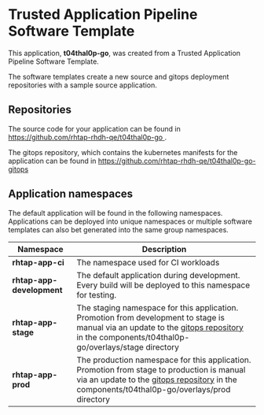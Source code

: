 # Trusted Application Pipeline Software Template

This application, **t04thal0p-go**, was created from a Trusted Application Pipeline Software Template.

The software templates create a new source and gitops deployment repositories with a sample source application. 

## Repositories

The source code for your application can be found in [https://github.com/rhtap-rhdh-qe/t04thal0p-go ](https://github.com/rhtap-rhdh-qe/t04thal0p-go ).
 
The gitops repository, which contains the kubernetes manifests for the application can be found in 
[https://github.com/rhtap-rhdh-qe/t04thal0p-go-gitops ](https://github.com/rhtap-rhdh-qe/t04thal0p-go-gitops ) 

## Application namespaces 

The default application will be found in the following namespaces. Applications can be deployed into unique namespaces or multiple software templates can also bet generated into the same group namespaces.  

|  Namespace   |  Description   |  
| -------- | -------- |
| **rhtap-app-ci** | The namespace used for CI workloads |
| **rhtap-app-development** | The default application during development. Every build will be deployed to this namespace for testing. |
| **rhtap-app-stage** | The staging namespace for this application. Promotion from development to stage is manual via an update to the [gitops repository](https://github.com/rhtap-rhdh-qe/t04thal0p-go-gitops ) in the components/t04thal0p-go/overlays/stage directory |
| **rhtap-app-prod** | The production namespace for this application. Promotion from stage to production is manual via an update to the [gitops repository](https://github.com/rhtap-rhdh-qe/t04thal0p-go-gitops ) in the components/t04thal0p-go/overlays/prod directory |